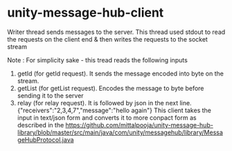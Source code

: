 # unity-message-hub-client

 Writer thread sends messages to the server. This thread used stdout to read the requests on the client end & then writes the requests to the socket stream
 
 Note : For simplicity sake - this tread reads the following inputs
 1. getId (for getId request). It sends the message encoded into byte on the stream.
 2. getList (for getList request). Encodes the message to byte before sending it to the server
 3. relay (for relay request). It is followed by json in the next line.
    {"receivers":"2,3,4,7","message":"hello again"}
    This client takes the input in text/json form and converts it to more conpact form as described in the https://github.com/mittalpooja/unity-message-hub-library/blob/master/src/main/java/com/unity/messagehub/library/MessageHubProtocol.java
